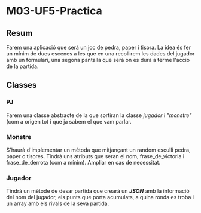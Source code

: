 # M03-UF5-Practica
## Resum
Farem una aplicació que serà un joc de pedra, paper i tisora. La idea és fer un mínim de dues escenes a les que en una recollirem les dades del jugador amb un formulari, una segona pantalla que serà on es durà a terme l'acció de la partida.
## Classes
### PJ
Farem una classe abstracte de la que sortiran la classe *jugador* i *"monstre"* (com a origen tot i que ja sabem el que vam parlar.
### Monstre
S'haurà d'implementar un mètoda que mitjançant un random esculli pedra, paper o tisores.
Tindrà uns atributs que seran el nom, frase_de_victoria i frase_de_derrota (com a mínim). Ampliar en cas de necessitat.
### Jugador
Tindrà un mètode de desar partida que crearà un ***JSON*** amb la informació del nom del jugador, els punts que porta acumulats, a quina ronda es troba i un array amb els rivals de la seva partida.
